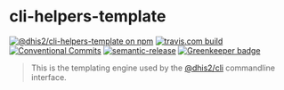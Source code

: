 # cli-helpers-template

[![@dhis2/cli-helpers-template on npm](https://img.shields.io/npm/v/@dhis2/cli-helpers-template.svg)](https://www.npmjs.com/package/@dhis2/cli-helpers-template)
[![travis.com build](https://img.shields.io/travis/com/dhis2/cli-helpers-template.svg)](https://travis-ci.com/dhis2/cli-helpers-template)
[![Conventional Commits](https://img.shields.io/badge/Conventional%20Commits-1.0.0-yellow.svg)](https://conventionalcommits.org)
[![semantic-release](https://img.shields.io/badge/%20%20%F0%9F%93%A6%F0%9F%9A%80-semantic--release-e10079.svg)](https://github.com/semantic-release/semantic-release)
[![Greenkeeper badge](https://badges.greenkeeper.io/dhis2/cli-helpers-template.svg)](https://greenkeeper.io/)

> This is the templating engine used by the [@dhis2/cli](https://github.com/dhis2/cli)
> commandline interface.
